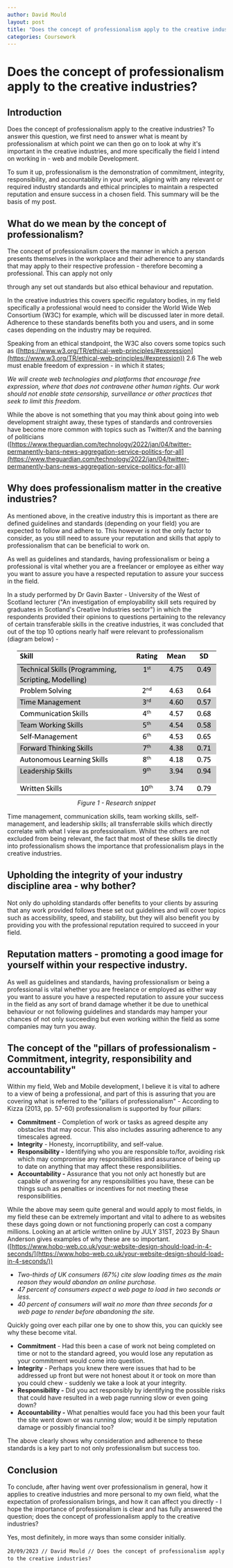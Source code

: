```yaml
---
author: David Mould
layout: post
title: "Does the concept of professionalism apply to the creative industries?"
categories: Coursework
---
```

# Does the concept of professionalism apply to the creative industries?

## Introduction
Does the concept of professionalism apply to the creative industries? To answer this question, we first need to answer what is meant by professionalism at which point we can then go on to look at why it's important in the creative industries, and more specifically the field I intend on working in - web and mobile Development.

To sum it up, professionalism is the demonstration of commitment, integrity, responsibility, and accountability in your work, aligning with any relevant or required industry standards and ethical principles to maintain a respected reputation and ensure success in a chosen field. This summary will be the basis of my post.


## What do we mean by the concept of professionalism?
The concept of professionalism covers the manner in which a person presents themselves in the workplace and their adherence to any standards that may apply to their respective profession - therefore becoming a professional. This can apply not only

through any set out standards but also ethical behaviour and reputation.

In the creative industries this covers specific regulatory bodies, in my field specifically a professional would need to consider the World Wide Web Consortium (W3C) for example, which will be discussed later in more detail. Adherence to these standards benefits both you and users, and in some cases depending on the industry may be required.

Speaking from an ethical standpoint, the W3C also covers some topics such as ([https://www.w3.org/TR/ethical-web-principles/#expression](https://www.w3.org/TR/ethical-web-principles/#expression)) 2.6 The web must enable freedom of expression - in which it states;

_We will create web technologies and platforms that encourage free expression, where that does not contravene other human rights. Our work should not enable state censorship, surveillance or other practices that seek to limit this freedom._

While the above is not something that you may think about going into web development straight away, these types of standards and controversies have become more common with topics such as Twitter/X and the banning of politicians ([https://www.theguardian.com/technology/2022/jan/04/twitter-permanently-bans-news-aggregation-service-politics-for-all](https://www.theguardian.com/technology/2022/jan/04/twitter-permanently-bans-news-aggregation-service-politics-for-all))


## Why does professionalism matter in the creative industries?
As mentioned above, in the creative industry this is important as there are defined guidelines and standards (depending on your field) you are expected to follow and adhere to. This however is not the only factor to consider, as you still need to assure your reputation and skills that apply to professionalism that can be beneficial to work on.

As well as guidelines and standards, having professionalism or being a professional is vital whether you are a freelancer or employee as either way you want to assure you have a respected reputation to assure your success in the field.

In a study performed by Dr Gavin Baxter - University of the West of Scotland lecturer ("An investigation of employability skill sets required by graduates in Scotland's Creative Industries sector") in which the respondents provided their opinions to questions pertaining to the relevancy of certain transferable skills in the creative industries, it was concluded that out of the top 10 options nearly half were relevant to professionalism (diagram below) -

<p align="center">
  <img src="Figure1.png" alt="Table showing skill relavancy"/>
  <br>
  <em>Figure 1 - Research snippet</em>
</p>

Time management, communication skills, team working skills, self-management, and leadership skills; all transferrable skills which directly correlate with what I view as professionalism. Whilst the others are not excluded from being relevant, the fact that most of these skills tie directly into professionalism shows the importance that professionalism plays in the creative industries.


## Upholding the integrity of your industry discipline area - why bother?
Not only do upholding standards offer benefits to your clients by assuring that any work provided follows these set out guidelines and will cover topics such as accessibility, speed, and stability, but they will also benefit you by providing you with the professional reputation required to succeed in your field.


## Reputation matters - promoting a good image for yourself within your respective industry.
As well as guidelines and standards, having professionalism or being a professional is vital whether you are freelance or employed as either way you want to assure you have a respected reputation to assure your success in the field as any sort of brand damage whether it be due to unethical behaviour or not following guidelines and standards may hamper your chances of not only succeeding but even working within the field as some companies may turn you away.


## The concept of the "pillars of professionalism - Commitment, integrity, responsibility and accountability"
Within my field, Web and Mobile development, I believe it is vital to adhere to a view of being a professional, and part of this is assuring that you are covering what is referred to the "pillars of professionalism" - According to Kizza (2013, pp. 57-60) professionalism is supported by four pillars:

- **Commitment** - Completion of work or tasks as agreed despite any obstacles that may occur. This also includes assuring adherence to any timescales agreed.
- **Integrity** - Honesty, incorruptibility, and self-value.
- **Responsibility -** Identifying who you are responsible to/for, avoiding risk which may compromise any responsibilities and assurance of being up to date on anything that may affect these responsibilities.
- **Accountability -** Assurance that you not only act honestly but are capable of answering for any responsibilities you have, these can be things such as penalties or incentives for not meeting these responsibilities.

While the above may seem quite general and would apply to most fields, in my field these can be extremely important and vital to adhere to as websites these days going down or not functioning properly can cost a company millions. Looking an at article written online by JULY 31ST, 2023 By Shaun Anderson gives examples of why these are so important. ([https://www.hobo-web.co.uk/your-website-design-should-load-in-4-seconds/](https://www.hobo-web.co.uk/your-website-design-should-load-in-4-seconds/))

- _Two-thirds of UK consumers (67%) cite slow loading times as the main reason they would abandon an online purchase._
- _47 percent of consumers expect a web page to load in two seconds or less._
- _40 percent of consumers will wait no more than three seconds for a web page to render before abandoning the site._

Quickly going over each pillar one by one to show this, you can quickly see why these become vital.

- **Commitment** - Had this been a case of work not being completed on time or not to the standard agreed, you would lose any reputation as your commitment would come into question.
- **Integrity** - Perhaps you knew there were issues that had to be addressed up front but were not honest about it or took on more than you could chew - suddenly we take a look at your integrity.
- **Responsibility -** Did you act responsibly by identifying the possible risks that could have resulted in a web page running slow or even going down?
- **Accountability -** What penalties would face you had this been your fault the site went down or was running slow; would it be simply reputation damage or possibly financial too?

The above clearly shows why consideration and adherence to these standards is a key part to not only professionalism but success too.


## Conclusion
To conclude, after having went over professionalism in general, how it applies to creative industries and more personal to my own field, what the expectation of professionalism brings, and how it can affect you directly - I hope the importance of professionalism is clear and has fully answered the question; does the concept of professionalism apply to the creative industries?

Yes, most definitely, in more ways than some consider initially.

```20/09/2023 // David Mould // Does the concept of professionalism apply to the creative industries?```
